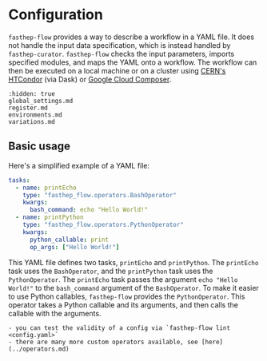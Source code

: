 # Configuration

`fasthep-flow` provides a way to describe a workflow in a YAML file. It does not
handle the input data specification, which is instead handled by
`fasthep-curator`. `fasthep-flow` checks the input parameters, imports specified
modules, and maps the YAML onto a workflow. The workflow can then be executed on
a local machine or on a cluster using
[CERN's HTCondor](https://batchdocs.web.cern.ch/local/submit.html) (via Dask) or
[Google Cloud Composer](https://cloud.google.com/composer).

```{toctree}
:hidden: true
global_settings.md
register.md
environments.md
variations.md
```

## Basic usage

Here's a simplified example of a YAML file:

```yaml
tasks:
  - name: printEcho
    type: "fasthep_flow.operators.BashOperator"
    kwargs:
      bash_command: echo "Hello World!"
  - name: printPython
    type: "fasthep_flow.operators.PythonOperator"
    kwargs:
      python_callable: print
      op_args: ["Hello World!"]
```

This YAML file defines two tasks, `printEcho` and `printPython`. The `printEcho`
task uses the `BashOperator`, and the `printPython` task uses the
`PythonOperator`. The `printEcho` task passes the argument `echo "Hello World!"`
to the `bash_command` argument of the `BashOperator`. To make it easier to use
Python callables, `fasthep-flow` provides the `PythonOperator`. This operator
takes a Python callable and its arguments, and then calls the callable with the
arguments.

```{note}
- you can test the validity of a config via `fasthep-flow lint <config.yaml>`
- there are many more custom operators available, see [here](../operators.md)
```
